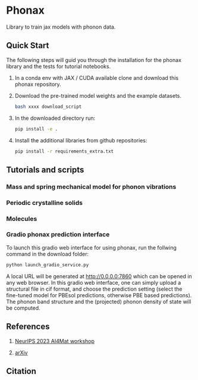 # Phonax

Library to train jax models with phonon data.


## Quick Start

The following steps will guid you through the installation for the phonax library and the tests for tutorial notebooks.

1. In a conda env with JAX / CUDA available clone and download this phonax repository.

2. Download the pre-trained model weights and the example datasets.
    ```bash
    bash xxxx download_script
    ```

3. In the downloaded directory run:
    ```bash
    pip install -e .
    ```
4. Install the additional libraries from github repositories:
    ```bash
    pip install -r requirements_extra.txt
    ```




## Tutorials and scripts

### Mass and spring mechanical model for phonon vibrations


### Periodic crystalline solids


### Molecules

### Gradio phonax prediction interface


To launch this gradio web interface for using phonax, run the follwing command in the download folder:
```bash
python launch_gradio_service.py
``` 

A local URL will be generated at http://0.0.0.0:7860 which can be opened in any web browser.
In this gradio web interface, one can simply upload a structural file in cif format, and choose the prediction setting (select the fine-tuned model for PBEsol predictions, otherwise PBE based predictions).
The phonon band structure and the (projected) phonon density of state will be computed.

## References

1. [NeurIPS 2023 AI4Mat workshop](https://openreview.net/forum?id=xxyHjer00Y)

2. [arXiv](https://arxiv.org/)

## Citation


